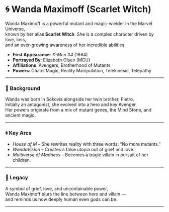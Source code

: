 # 🌀 Wanda Maximoff (Scarlet Witch)

Wanda Maximoff is a powerful mutant and magic-wielder in the Marvel Universe,  
known by her alias **Scarlet Witch**. She is a complex character driven by love, loss,  
and an ever-growing awareness of her incredible abilities.

- **First Appearance**: *X-Men #4* (1964)
- **Portrayed By**: Elizabeth Olsen (MCU)
- **Affiliations**: Avengers, Brotherhood of Mutants
- **Powers**: Chaos Magic, Reality Manipulation, Telekinesis, Telepathy

---

### 🧠 Background

Wanda was born in Sokovia alongside her twin brother, Pietro.  
Initially an antagonist, she evolved into a hero and key Avenger.  
Her powers originate from a mix of mutant genes, the Mind Stone, and ancient magic.

---

### 🌀 Key Arcs

- *House of M* – She rewrites reality with three words: “No more mutants.”
- *WandaVision* – Creates a false utopia out of grief and love.
- *Multiverse of Madness* – Becomes a tragic villain in pursuit of her children.

---

### 🔮 Legacy

A symbol of grief, love, and uncontainable power,  
Wanda Maximoff blurs the line between hero and villain —  
and reminds us how deeply human even gods can be.

---
